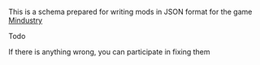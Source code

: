 This is a schema prepared for writing mods in JSON format for the game [Mindustry]

Todo

If there is anything wrong, you can participate in fixing them

[Mindustry]: https://github.com/Anuken/Mindustry
